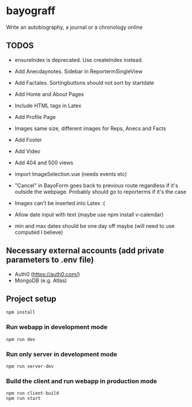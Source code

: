# bayograff

Write an autobiography, a journal or a chronology online

## TODOS

-   ensureIndex is deprecated. Use createIndex instead.
-   Add Anecdaynotes. Sidebar in ReportermSingleView
-   Add Factales. Sortingbuttons should not sort by startdate
-   Add Home and About Pages
-   Include HTML tags in Latex
-   Add Profile Page
-   Images same size, different images for Reps, Anecs and Facts
-   Add Footer
-   Add Video

-   Add 404 and 500 views
-   import ImageSelection.vue (needs events etc)
-   "Cancel" in BayoForm goes back to previous route regardless if it's outside the webpage. Probably should go to reporterms if it's the case
-   Images can't be inserted into Latex :(
-   Allow date input with text (maybe use npm install v-calendar)
-   min and max dates should be one day off maybe (will need to use computed I believe)

## Necessary external accounts (add private parameters to .env file)

-   Auth0 (https://auth0.com/)
-   MongoDB (e.g. Atlas)

## Project setup

```
npm install
```

### Run webapp in development mode

```
npm run dev
```

### Run only server in development mode

```
npm run server-dev
```

### Build the client and run webapp in production mode

```
npm run client-build
npm run start
```
